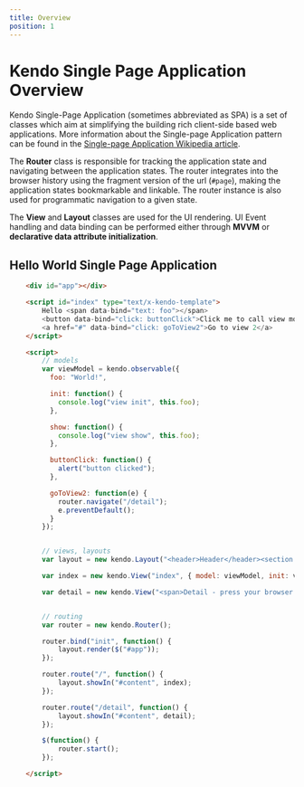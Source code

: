 ```yaml
---
title: Overview
position: 1
---
```

# Kendo Single Page Application Overview

Kendo Single-Page Application (sometimes abbreviated as SPA) is a set of classes which aim at simplifying the building rich client-side based web applications.
More information about the Single-page Application pattern can be found in the [Single-page Application Wikipedia article](http://en.wikipedia.org/wiki/Single-page_application).

The **Router** class is responsible for tracking the application state and navigating between the application states. The router integrates into the browser history using the fragment version of the url (`#page`), making the application states bookmarkable and linkable.
The router instance is also used for programmatic navigation to a given state.

The **View** and **Layout** classes are used for the UI rendering. UI Event handling and data binding can be performed either through **MVVM** or **declarative data attribute initialization**.

## Hello World Single Page Application

```html
    <div id="app"></div>

    <script id="index" type="text/x-kendo-template">
        Hello <span data-bind="text: foo"></span>
        <button data-bind="click: buttonClick">Click me to call view model code</button>
        <a href="#" data-bind="click: goToView2">Go to view 2</a>
    </script>

    <script>
        // models
      	var viewModel = kendo.observable({
          foo: "World!",

          init: function() {
            console.log("view init", this.foo);
          },

          show: function() {
            console.log("view show", this.foo);
          },

          buttonClick: function() {
            alert("button clicked");
          },

          goToView2: function(e) {
            router.navigate("/detail");
            e.preventDefault();
          }
        });


        // views, layouts
        var layout = new kendo.Layout("<header>Header</header><section id='content'></section><footer>Footer</footer>");

        var index = new kendo.View("index", { model: viewModel, init: viewModel.init.bind(viewModel), show: viewModel.show.bind(viewModel) });

        var detail = new kendo.View("<span>Detail - press your browser back button to navigate back.</span>");


        // routing
        var router = new kendo.Router();

      	router.bind("init", function() {
            layout.render($("#app"));
        });

        router.route("/", function() {
          	layout.showIn("#content", index);
        });

        router.route("/detail", function() {
          	layout.showIn("#content", detail);
        });

        $(function() {
            router.start();
        });

    </script>

```
